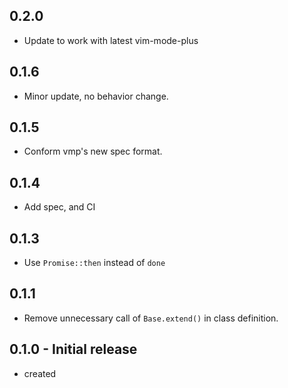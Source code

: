 ## 0.2.0
- Update to work with latest vim-mode-plus

## 0.1.6
- Minor update, no behavior change.

## 0.1.5
- Conform vmp's new spec format.

## 0.1.4
- Add spec, and CI

## 0.1.3
- Use `Promise::then` instead of `done`

## 0.1.1
- Remove unnecessary call of `Base.extend()` in class definition.

## 0.1.0 - Initial release
- created
